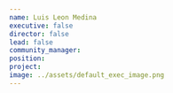 ```yaml
---
name: Luis Leon Medina
executive: false
director: false
lead: false
community_manager: 
position:  
project:  
image: ../assets/default_exec_image.png
---
```

